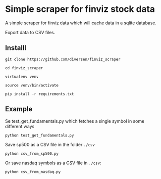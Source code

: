 # Simple scraper for finviz stock data

A simple scraper for finviz data which will cache data in a sqlite database. 

Export data to CSV files. 

## Installl

    git clone https://github.com/diversen/finviz_scraper

    cd finviz_scraper

    virtualenv venv

    source venv/bin/activate

    pip install -r requirements.txt

## Example

Se test_get_fundamentals.py which fetches a single symbol in some different ways

    python test_get_fundamentals.py

Save sp500 as a CSV file in the folder `./csv`

    python csv_from_sp500.py

Or save nasdaq symbols as a CSV file in `./csv`:

    python csv_from_nasdaq.py

